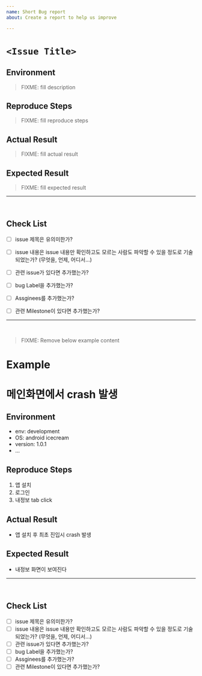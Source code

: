 ```yaml
---
name: Short Bug report
about: Create a report to help us improve

---
```


# `<Issue Title>`

## Environment
> FIXME: fill description


## Reproduce Steps
> FIXME: fill reproduce steps


## Actual Result
> FIXME: fill actual result


## Expected Result
> FIXME: fill expected result

---

<br>

## Check List
- [ ] issue 제목은 유의미한가?
- [ ] issue 내용은 issue 내용만 확인하고도 모르는 사람도 파악할 수 있을 정도로 기술되었는가? (무엇을, 언제, 어디서...)
- [ ] 관련 issue가 있다면 추가했는가?
- [ ] bug Label을 추가했는가?
- [ ] Assginees를 추가했는가?
- [ ] 관련 Milestone이 있다면 추가했는가?


---

<br>

> FIXME: Remove below example content
# Example

# 메인화면에서 crash 발생

## Environment
* env: development
* OS: android icecream
* version: 1.0.1
* ...

## Reproduce Steps
1. 앱 설치
2. 로그인
3. 내정보 tab click

## Actual Result
* 앱 설치 후 최초 진입시 crash 발생

## Expected Result
* 내정보 화면이 보여진다

---

<br>


## Check List
- [ ] issue 제목은 유의미한가?
- [ ] issue 내용은 issue 내용만 확인하고도 모르는 사람도 파악할 수 있을 정도로 기술되었는가? (무엇을, 언제, 어디서...)
- [ ] 관련 issue가 있다면 추가했는가?
- [ ] bug Label을 추가했는가?
- [ ] Assginees를 추가했는가?
- [ ] 관련 Milestone이 있다면 추가했는가?
